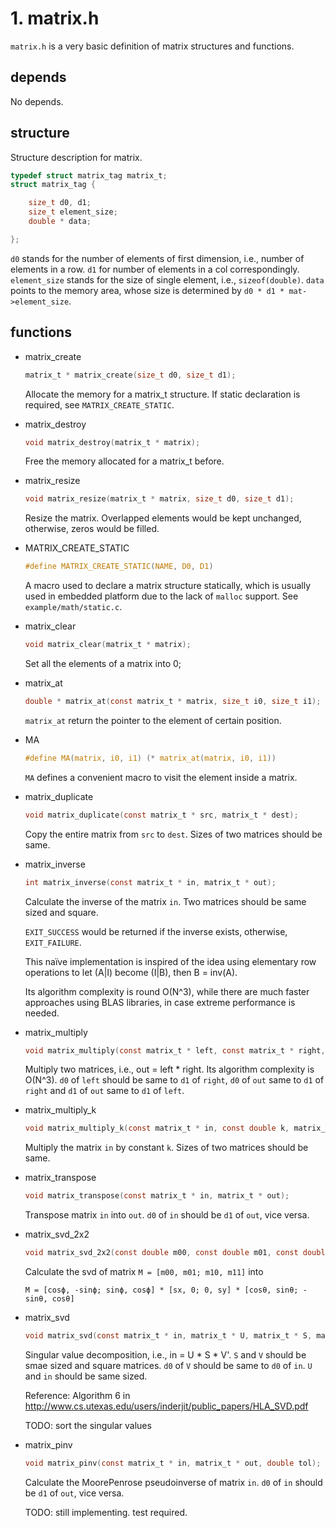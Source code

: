 # 1. matrix.h
`matrix.h` is a very basic definition of matrix structures and functions.

## depends
No depends.

## structure
Structure description for matrix.

```C
typedef struct matrix_tag matrix_t;
struct matrix_tag {

	size_t d0, d1;
	size_t element_size;
	double * data;

};
```
`d0` stands for the number of elements of first dimension, i.e., number of elements in a row. `d1` for number of elements in a col correspondingly. `element_size` stands for the size of single element, i.e., `sizeof(double)`. `data` points to the memory area, whose size is determined by `d0 * d1 * mat->element_size`.

## functions
* matrix_create
   ```C
   matrix_t * matrix_create(size_t d0, size_t d1);
   ```
   Allocate the memory for a matrix_t structure. If static declaration is required, see `MATRIX_CREATE_STATIC`.

* matrix_destroy
   ```C
   void matrix_destroy(matrix_t * matrix);
   ```
   Free the memory allocated for a matrix_t before.

* matrix_resize
   ```C
   void matrix_resize(matrix_t * matrix, size_t d0, size_t d1);
   ```
   Resize the matrix. Overlapped elements would be kept unchanged, otherwise, zeros would be filled.

* MATRIX_CREATE_STATIC
   ```C
   #define MATRIX_CREATE_STATIC(NAME, D0, D1)
   ```
   A macro used to declare a matrix structure statically, which is usually used in embedded platform due to the lack of `malloc` support. See `example/math/static.c`.

* matrix_clear
   ```C
   void matrix_clear(matrix_t * matrix);
   ```
   Set all the elements of a matrix into 0;

* matrix_at
   ```C
   double * matrix_at(const matrix_t * matrix, size_t i0, size_t i1);
   ```
   `matrix_at` return the pointer to the element of certain position.

* MA
   ```C
   #define MA(matrix, i0, i1) (* matrix_at(matrix, i0, i1))
   ```
   `MA` defines a convenient macro to visit the element inside a matrix.

* matrix_duplicate
   ```C
   void matrix_duplicate(const matrix_t * src, matrix_t * dest);
   ```
   Copy the entire matrix from `src` to `dest`. Sizes of two matrices should be same.

* matrix_inverse
   ```C
   int matrix_inverse(const matrix_t * in, matrix_t * out);
   ```
   Calculate the inverse of the matrix `in`. Two matrices should be same sized and square.

   `EXIT_SUCCESS` would be returned if the inverse exists, otherwise, `EXIT_FAILURE`.

   This naïve implementation is inspired of the idea using elementary row operations to let (A|I) become (I|B), then B = inv(A).

   Its algorithm complexity is round O(N^3), while there are much faster approaches using BLAS libraries, in case extreme performance is needed.

* matrix_multiply
   ```C
   void matrix_multiply(const matrix_t * left, const matrix_t * right, matrix_t * out);
   ```
   Multiply two matrices, i.e., out = left * right. Its algorithm complexity is O(N^3). `d0` of `left` should be same to `d1` of `right`, `d0` of `out` same to `d1` of `right` and `d1` of `out` same to `d1` of `left`.

* matrix_multiply_k
   ```C
   void matrix_multiply_k(const matrix_t * in, const double k, matrix_t * out);
   ```
   Multiply the matrix `in` by constant `k`. Sizes of two matrices should be same.

* matrix_transpose
   ```C
   void matrix_transpose(const matrix_t * in, matrix_t * out);
   ```
   Transpose matrix `in` into `out`. `d0` of `in` should be `d1` of `out`, vice versa.

* matrix_svd_2x2
   ```C
   void matrix_svd_2x2(const double m00, const double m01, const double m10, const double m11, double * sx, double * sy, double * phi, double * theta);
   ```
   Calculate the svd of matrix `M = [m00, m01; m10, m11]` into

   `M = [cosϕ, -sinϕ; sinϕ, cosϕ] * [sx, 0; 0, sy] * [cosθ, sinθ; -sinθ, cosθ]`

* matrix_svd
   ```C
   void matrix_svd(const matrix_t * in, matrix_t * U, matrix_t * S, matrix_t * V);
   ```
   Singular value decomposition, i.e., in = U * S * V'. `S` and `V` should be smae sized and square matrices. `d0` of `V` should be same to `d0` of `in`. `U` and `in` should be same sized.

   Reference: Algorithm 6 in http://www.cs.utexas.edu/users/inderjit/public_papers/HLA_SVD.pdf

   TODO: sort the singular values

* matrix_pinv
   ```C
   void matrix_pinv(const matrix_t * in, matrix_t * out, double tol);
   ```
   Calculate the MoorePenrose pseudoinverse of matrix `in`. `d0` of `in` should be `d1` of `out`, vice versa.

   TODO: still implementing. test required.
